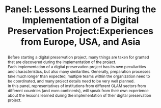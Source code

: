 ---
abstract: Before starting a digital preservation project, many things are taken for
  granted that are discovered during the implementation of the project.<br />Each
  implementation of a digital preservation project has its own peculiarities and characteristics,
  but also many similarities. Generally, preparation processes take much longer than
  expected, multiple teams within the organization need to be coordinated, and many
  project details need to be very well planned.<br />In this panel, representatives
  of institutions from different GLAM sectors from different countries (and even continents),
  will speak from their own experience about the lessons learned during the implementation
  of their digital preservation project.
creators:
- Teo Redondo
date: null
document_url: https://az659834.vo.msecnd.net/eventsairwesteuprod/production-inconference-public/fb5dc319bc66448488f0531e905a73d3
grand_parent: iPRES
institutions:
- Libnova
keywords:
- digital preservation
- implementation
- lessons learned
landing_page_url: null
language: eng
layout: publication
license: CC-BY 4.0 International
notes_url: null
parent: iPRES 2022
publication_type: panel
size: null
slides_url: null
source_name: iPRES
stream_url: null
title: 'Panel: Lessons Learned During the Implementation of a Digital Preservation
  Project:Experiences from Europe, USA, and Asia'
year: 2022
---